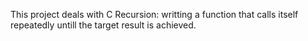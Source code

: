 This project deals with C Recursion: writting a function that calls itself repeatedly untill the target result is achieved. 
